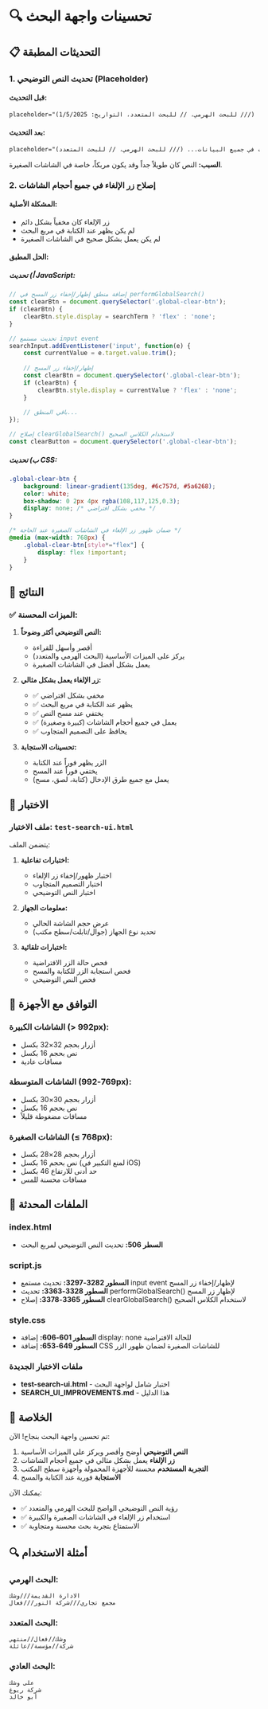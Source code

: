 # 🔍 تحسينات واجهة البحث

## 📋 التحديثات المطبقة

### 1. تحديث النص التوضيحي (Placeholder)

#### قبل التحديث:
```html
placeholder="بحث في جميع البيانات... (/// للبحث الهرمي، // للبحث المتعدد، التواريخ: 1/5/2025)"
```

#### بعد التحديث:
```html
placeholder="بحث في جميع البيانات... (/// للبحث الهرمي، // للبحث المتعدد)"
```

**السبب:** النص كان طويلاً جداً وقد يكون مربكاً، خاصة في الشاشات الصغيرة.

### 2. إصلاح زر الإلغاء في جميع أحجام الشاشات

#### المشكلة الأصلية:
- زر الإلغاء كان مخفياً بشكل دائم
- لم يكن يظهر عند الكتابة في مربع البحث
- لم يكن يعمل بشكل صحيح في الشاشات الصغيرة

#### الحل المطبق:

##### أ) تحديث JavaScript:

```javascript
// إضافة منطق إظهار/إخفاء زر المسح في performGlobalSearch()
const clearBtn = document.querySelector('.global-clear-btn');
if (clearBtn) {
    clearBtn.style.display = searchTerm ? 'flex' : 'none';
}

// تحديث مستمع input event
searchInput.addEventListener('input', function(e) {
    const currentValue = e.target.value.trim();
    
    // إظهار/إخفاء زر المسح
    const clearBtn = document.querySelector('.global-clear-btn');
    if (clearBtn) {
        clearBtn.style.display = currentValue ? 'flex' : 'none';
    }
    
    // باقي المنطق...
});

// إصلاح clearGlobalSearch() لاستخدام الكلاس الصحيح
const clearButton = document.querySelector('.global-clear-btn');
```

##### ب) تحديث CSS:

```css
.global-clear-btn {
    background: linear-gradient(135deg, #6c757d, #5a6268);
    color: white;
    box-shadow: 0 2px 4px rgba(108,117,125,0.3);
    display: none; /* مخفي بشكل افتراضي */
}

/* ضمان ظهور زر الإلغاء في الشاشات الصغيرة عند الحاجة */
@media (max-width: 768px) {
    .global-clear-btn[style*="flex"] {
        display: flex !important;
    }
}
```

## 🎯 النتائج

### ✅ الميزات المحسنة:

1. **النص التوضيحي أكثر وضوحاً:**
   - أقصر وأسهل للقراءة
   - يركز على الميزات الأساسية (البحث الهرمي والمتعدد)
   - يعمل بشكل أفضل في الشاشات الصغيرة

2. **زر الإلغاء يعمل بشكل مثالي:**
   - ✅ مخفي بشكل افتراضي
   - ✅ يظهر عند الكتابة في مربع البحث
   - ✅ يختفي عند مسح النص
   - ✅ يعمل في جميع أحجام الشاشات (كبيرة وصغيرة)
   - ✅ يحافظ على التصميم المتجاوب

3. **تحسينات الاستجابة:**
   - الزر يظهر فوراً عند الكتابة
   - يختفي فوراً عند المسح
   - يعمل مع جميع طرق الإدخال (كتابة، لصق، مسح)

## 🧪 الاختبار

### ملف الاختبار: `test-search-ui.html`

يتضمن الملف:

1. **اختبارات تفاعلية:**
   - اختبار ظهور/إخفاء زر الإلغاء
   - اختبار التصميم المتجاوب
   - اختبار النص التوضيحي

2. **معلومات الجهاز:**
   - عرض حجم الشاشة الحالي
   - تحديد نوع الجهاز (جوال/تابلت/سطح مكتب)

3. **اختبارات تلقائية:**
   - فحص حالة الزر الافتراضية
   - فحص استجابة الزر للكتابة والمسح
   - فحص النص التوضيحي

## 📱 التوافق مع الأجهزة

### الشاشات الكبيرة (> 992px):
- أزرار بحجم 32×32 بكسل
- نص بحجم 16 بكسل
- مسافات عادية

### الشاشات المتوسطة (769-992px):
- أزرار بحجم 30×30 بكسل
- نص بحجم 16 بكسل
- مسافات مضغوطة قليلاً

### الشاشات الصغيرة (≤ 768px):
- أزرار بحجم 28×28 بكسل
- نص بحجم 16 بكسل (لمنع التكبير في iOS)
- حد أدنى للارتفاع 46 بكسل
- مسافات محسنة للمس

## 🔧 الملفات المحدثة

### index.html
- **السطر 506:** تحديث النص التوضيحي لمربع البحث

### script.js
- **السطور 3282-3297:** تحديث مستمع input event لإظهار/إخفاء زر المسح
- **السطور 3328-3363:** تحديث performGlobalSearch() لإظهار زر المسح
- **السطور 3365-3378:** إصلاح clearGlobalSearch() لاستخدام الكلاس الصحيح

### style.css
- **السطور 601-606:** إضافة display: none للحالة الافتراضية
- **السطور 649-653:** إضافة CSS للشاشات الصغيرة لضمان ظهور الزر

### ملفات الاختبار الجديدة
- **test-search-ui.html** - اختبار شامل لواجهة البحث
- **SEARCH_UI_IMPROVEMENTS.md** - هذا الدليل

## 🎉 الخلاصة

تم تحسين واجهة البحث بنجاح! الآن:

1. **النص التوضيحي** أوضح وأقصر ويركز على الميزات الأساسية
2. **زر الإلغاء** يعمل بشكل مثالي في جميع أحجام الشاشات
3. **التجربة المستخدم** محسنة للأجهزة المحمولة وأجهزة سطح المكتب
4. **الاستجابة** فورية عند الكتابة والمسح

يمكنك الآن:
- ✅ رؤية النص التوضيحي الواضح للبحث الهرمي والمتعدد
- ✅ استخدام زر الإلغاء في الشاشات الصغيرة والكبيرة
- ✅ الاستمتاع بتجربة بحث محسنة ومتجاوبة

## 🔍 أمثلة الاستخدام

### البحث الهرمي:
```
الادارة القديمة///وشك
مجمع تجاري///شركة النور///فعال
```

### البحث المتعدد:
```
وشك//فعال//منتهي
شركة//مؤسسة//عائلة
```

### البحث العادي:
```
على وشك
شركة ريوغ
أبو خالد
```
